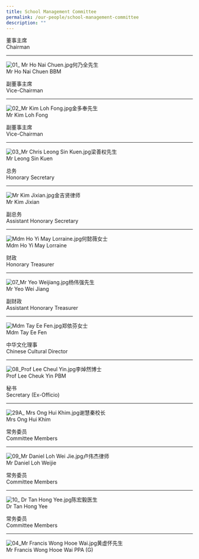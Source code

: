 ```yaml
---
title: School Management Committee
permalink: /our-people/school-management-committee
description: ""
---
```

董事主席  
Chairman  

* * *

  
![01_ Mr Ho Nai Chuen.jpg](https://nanhuapri.moe.edu.sg/qql/slot/u732/2022/Our%20People/SMC/Mr%20Ho%20Nai%20Chuen.JPG)何乃全先生  
Mr Ho Nai Chuen BBM

副董事主席  
Vice-Chairman  

* * *

  
![02_Mr Kim Loh Fong.jpg](https://nanhuapri.moe.edu.sg/qql/slot/u732/2020/Our%20People/SMC/02_Mr%20Kim%20Loh%20Fong.jpg)金多奉先生  
Mr Kim Loh Fong

副董事主席  
Vice-Chairman  

* * *

  
![03_Mr Chris Leong Sin Kuen.jpg](https://nanhuapri.moe.edu.sg/qql/slot/u732/2020/Our%20People/SMC/03_Mr%20Chris%20Leong%20Sin%20Kuen.jpg)梁善权先生  
Mr Leong Sin Kuen

总务  
Honorary Secretary  

* * *

  
![Mr Kim Jixian.jpg](https://nanhuapri.moe.edu.sg/qql/slot/u732/2020/Our%20People/SMC/Mr%20Kim%20Jixian.jpg)金吉贤律师  
Mr Kim Jixian

副总务  
Assistant Honorary Secretary  

* * *

  
![Mdm Ho Yi May Lorraine.jpg](https://nanhuapri.moe.edu.sg/qql/slot/u732/2022/Our%20People/SMC/Mdm%20Ho%20Yi%20May%20Lorraine.JPG)何懿薇女士  
Mdm Ho Yi May Lorraine

财政  
Honorary Treasurer  

* * *

  
![07_Mr Yeo Weijiang.jpg](https://nanhuapri.moe.edu.sg/qql/slot/u732/2020/Our%20People/SMC/07_Mr%20Yeo%20Weijiang.jpg)杨伟强先生  
Mr Yeo Wei Jiang

副财政  
Assistant Honorary Treasurer  

* * *

  
![Mdm Tay Ee Fen.jpg](https://nanhuapri.moe.edu.sg/qql/slot/u732/2022/Our%20People/SMC/Mdm%20Tay%20Ee%20Fen.JPG)郑依芬女士  
Mdm Tay Ee Fen

中华文化理事  
Chinese Cultural Director  

* * *

  
![08_Prof Lee Cheul Yin.jpg](https://nanhuapri.moe.edu.sg/qql/slot/u732/2020/Our%20People/SMC/08_Prof%20Lee%20Cheul%20Yin.jpg)李焯然博士  
Prof Lee Cheuk Yin PBM

秘书  
Secretary (Ex-Officio)  

* * *

  
![29A_ Mrs Ong Hui Khim.jpg](https://nanhuapri.moe.edu.sg/qql/slot/u732/2020/Our%20People/SMC/29A_%20Mrs%20Ong%20Hui%20Khim.jpg)谢慧秦校长  
Mrs Ong Hui Khim

常务委员  
Committee Members  

* * *

  
![09_Mr Daniel Loh Wei Jie.jpg](https://nanhuapri.moe.edu.sg/qql/slot/u732/2022/Our%20People/SMC/Mr%20Daniel%20Loh%20Wei%20Jie.JPG)卢伟杰律师  
Mr Daniel Loh Weijie

常务委员  
Committee Members  

* * *

  
![10_ Dr Tan Hong Yee.jpg](https://nanhuapri.moe.edu.sg/qql/slot/u732/2020/Our%20People/SMC/10_%20Dr%20Tan%20Hong%20Yee.jpg)陈宏毅医生  
Dr Tan Hong Yee

常务委员  
Committee Members  

* * *

  
![04_Mr Francis Wong Hooe Wai.jpg](https://nanhuapri.moe.edu.sg/qql/slot/u732/2020/Our%20People/SMC/04_Mr%20Francis%20Wong%20Hooe%20Wai.jpg)黄虚怀先生  
Mr Francis Wong Hooe Wai PPA (G)